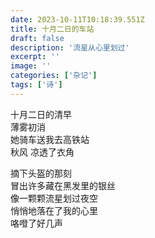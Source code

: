 ```yaml
---
date: 2023-10-11T10:18:39.551Z
title: 十月二日的车站
draft: false
description: '流星从心里划过'
excerpt: ''
image: ''
categories: ['杂记']
tags: ['诗']
---
```


十月二日的清早  
薄雾初消  
她骑车送我去高铁站     
秋风 凉透了衣角  

摘下头盔的那刻  
冒出许多藏在黑发里的银丝  
像一颗颗流星划过夜空  
悄悄地落在了我的心里  
咯噔了好几声
